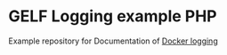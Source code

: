 # GELF Logging example PHP
Example repository for Documentation of [Docker logging](https://developers.keboola.com/extend/common-interface/logging/#php)
